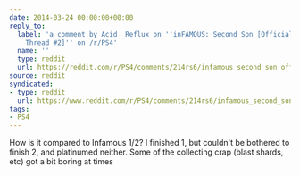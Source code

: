 ```yaml
---
date: 2014-03-24 00:00:00+00:00
reply_to:
  label: 'a comment by Acid__Reflux on ''inFAMOUS: Second Son [Official Discussion
    Thread #2]'' on /r/PS4'
  name: ''
  type: reddit
  url: https://reddit.com/r/PS4/comments/214rs6/infamous_second_son_official_discussion_thread_2/cg9mvef/
source: reddit
syndicated:
- type: reddit
  url: https://www.reddit.com/r/PS4/comments/214rs6/infamous_second_son_official_discussion_thread_2/cgad1hu/
tags:
- PS4
---
```


How is it compared to Infamous 1/2? I finished 1, but couldn't be bothered to finish 2, and platinumed neither. Some of the collecting crap (blast shards, etc) got a bit boring at times